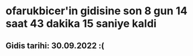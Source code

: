 # ofarukbicer'in gidisine son 8 gun 14 saat 43 dakika 15 saniye kaldi

## Gidis tarihi: 30.09.2022 :(